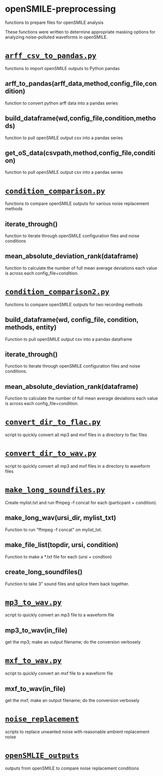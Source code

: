 # openSMILE-preprocessing
functions to prepare files for openSMILE analysis

These functions were written to determine appropriate masking options for analyzing noise-polluted waveforms in openSMILE.

# [`arff_csv_to_pandas.py`](https://github.com/shnizzedy/SM_openSMILE/tree/master/openSMILE_preprocessing/arff_csv_to_pandas.py "functions to import openSMILE outputs to Python pandas")
functions to import openSMILE outputs to Python pandas

## arff_to_pandas(arff_data,method,config_file,condition)
function to convert python arff data into a pandas series

## build_dataframe(wd,config_file,condition,methods)
function to pull openSMILE output csv into a pandas series
   
## get_oS_data(csvpath,method,config_file,condition)
function to pull openSMILE output csv into a pandas series

# [`condition_comparison.py`](https://github.com/shnizzedy/SM_openSMILE/tree/master/openSMILE_preprocessing/condition_comparison.py "functions to compare openSMILE outputs for various noise replacement methods")
functions to compare openSMILE outputs for various noise replacement methods

## iterate_through()
function to iterate through openSMILE configuration files and noise conditions

## mean_absolute_deviation_rank(dataframe)
function to calculate the number of full mean average deviations each value is across each config_file+condition.

# [`condition_comparison2.py`](https://github.com/shnizzedy/SM_openSMILE/tree/master/openSMILE_preprocessing/condition_comparison2.py "functions to compare openSMILE outputs for two recording methods.")
functions to compare openSMILE outputs for two recording methods

## build_dataframe(wd, config_file, condition, methods, entity)
Function to pull openSMILE output csv into a pandas dataframe

## iterate_through()
Function to iterate through openSMILE configuration files and noise conditions.

## mean_absolute_deviation_rank(dataframe)
Function to calculate the number of full mean average deviations each value is across each config_file+condition.

# [`convert_dir_to_flac.py`](https://github.com/shnizzedy/SM_openSMILE/tree/master/openSMILE_preprocessing/convert_dir_to_flac.py "script to quickly convert all mp3 and mxf files in a directory to flac files")
script to quickly convert all mp3 and mxf files in a directory to flac files

# [`convert_dir_to_wav.py`](https://github.com/shnizzedy/SM_openSMILE/tree/master/openSMILE_preprocessing/convert_dir_to_wav.py "script to quickly convert all mp3 and mxf files in a directory to waveform files")
script to quickly convert all mp3 and mxf files in a directory to waveform files

# [`make_long_soundfiles.py`](https://github.com/shnizzedy/SM_openSMILE/blob/master/make_long_soundfiles.py)
Create mylist.txt and run ffmpeg -f concat for each (particpant + condition).

## make_long_wav(ursi_dir, mylist_txt)
Function to run "ffmpeg -f concat" on mylist_txt.

## make_file_list(topdir, ursi, condition)
Function to make a *.txt file for each (ursi + condtion)

## create_long_soundfiles()
Function to take 3" sound files and splice them back together.

# [`mp3_to_wav.py`](https://github.com/shnizzedy/SM_openSMILE/tree/master/openSMILE_preprocessing/mp3_to_wav.py "script to quickly convert an mp3 file to a waveform file")
script to quickly convert an mp3 file to a waveform file

## mp3_to_wav(in_file)
get the mp3; make an output filename; do the conversion verbosely

# [`mxf_to_wav.py`](https://github.com/shnizzedy/SM_openSMILE/tree/master/openSMILE_preprocessing/mxf_to_wav.py "script to quickly convert an mxf file to a waveform file")
script to quickly convert an mxf file to a waveform file

## mxf_to_wav(in_file)
get the mxf; make an output filename; do the conversion verbosely

# [`noise_replacement`](https://github.com/shnizzedy/SM_openSMILE/tree/master/openSMILE_preprocessing/noise_replacement "scripts to replace unwanted noise with reasonable ambient replacement noise")
scripts to replace unwanted noise with reasonable ambient replacement noise

# [`openSMLIE_outputs`](https://github.com/shnizzedy/SM_openSMILE/tree/master/openSMILE_preprocessing/openSMILE_outputs "outputs from openSMILE to compare noise replacement conditions")
outputs from openSMILE to compare noise replacement conditions

